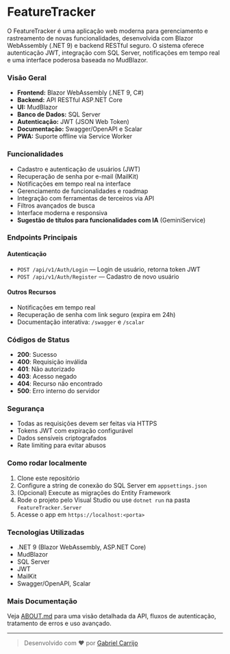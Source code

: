 # FeatureTracker

O FeatureTracker é uma aplicação web moderna para gerenciamento e rastreamento de novas funcionalidades, desenvolvida com Blazor WebAssembly (.NET 9) e backend RESTful seguro. O sistema oferece autenticação JWT, integração com SQL Server, notificações em tempo real e uma interface poderosa baseada no MudBlazor.

### Visão Geral

- **Frontend:** Blazor WebAssembly (.NET 9, C#)
- **Backend:** API RESTful ASP.NET Core
- **UI:** MudBlazor
- **Banco de Dados:** SQL Server
- **Autenticação:** JWT (JSON Web Token)
- **Documentação:** Swagger/OpenAPI e Scalar
- **PWA:** Suporte offline via Service Worker

### Funcionalidades

- Cadastro e autenticação de usuários (JWT)
- Recuperação de senha por e-mail (MailKit)
- Notificações em tempo real na interface
- Gerenciamento de funcionalidades e roadmap
- Integração com ferramentas de terceiros via API
- Filtros avançados de busca
- Interface moderna e responsiva
- **Sugestão de títulos para funcionalidades com IA** (GeminiService)

### Endpoints Principais

#### Autenticação

- `POST /api/v1/Auth/Login` — Login de usuário, retorna token JWT
- `POST /api/v1/Auth/Register` — Cadastro de novo usuário

#### Outros Recursos

- Notificações em tempo real
- Recuperação de senha com link seguro (expira em 24h)
- Documentação interativa: `/swagger` e `/scalar`

### Códigos de Status

- **200**: Sucesso
- **400**: Requisição inválida
- **401**: Não autorizado
- **403**: Acesso negado
- **404**: Recurso não encontrado
- **500**: Erro interno do servidor

### Segurança

- Todas as requisições devem ser feitas via HTTPS
- Tokens JWT com expiração configurável
- Dados sensíveis criptografados
- Rate limiting para evitar abusos

### Como rodar localmente

1. Clone este repositório
2. Configure a string de conexão do SQL Server em `appsettings.json`
3. (Opcional) Execute as migrações do Entity Framework
4. Rode o projeto pelo Visual Studio ou use `dotnet run` na pasta `FeatureTracker.Server`
5. Acesse o app em `https://localhost:<porta>`

### Tecnologias Utilizadas

- .NET 9 (Blazor WebAssembly, ASP.NET Core)
- MudBlazor
- SQL Server
- JWT
- MailKit
- Swagger/OpenAPI, Scalar

### Mais Documentação

Veja [ABOUT.md](ABOUT.md) para uma visão detalhada da API, fluxos de autenticação, tratamento de erros e uso avançado.

---

> Desenvolvido com ❤️ por [Gabriel Carrijo](https://github.com/carrijoga)
